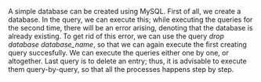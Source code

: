 A simple database can be created using MySQL.
First of all, we create a database. In the query, we can execute this; while executing the queries for the second time, there will be an error arising, denoting that the database is already existing. To get rid of this error, we can use the query *drop database database_name*, so that we can again execute the first creating query succesfully.
We can execute the queries either one by one, or altogether.
Last query is to delete an entry; thus, it is advisable to execute them query-by-query, so that all the processes happens step by step.
